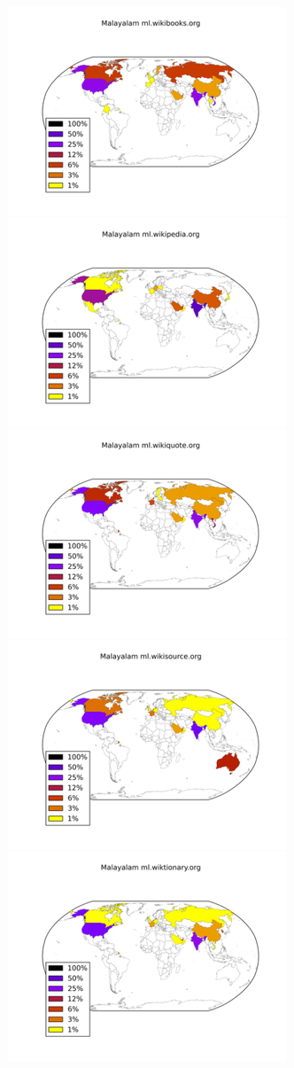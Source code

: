 ![](/images/Malayalam-ml.wikibooks.org.png)
![](/images/Malayalam-ml.wikipedia.org.png)
![](/images/Malayalam-ml.wikiquote.org.png)
![](/images/Malayalam-ml.wikisource.org.png)
![](/images/Malayalam-ml.wiktionary.org.png)
